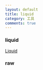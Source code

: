 ```yaml
---
layout: default
title: liquid
category: 工具
comments: true
---
```


### liquid
[Liquid](https://help.shopify.com/themes/liquid/basics)

### raw

